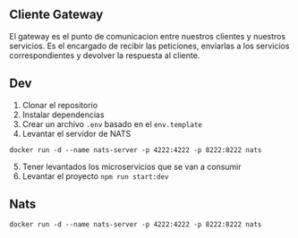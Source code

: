 ## Cliente Gateway
El gateway es el punto de comunicacion entre nuestros clientes y nuestros servicios.
Es el encargado de recibir las peticiones, enviarlas a los servicios correspondientes y devolver la respuesta al cliente.


## Dev

1. Clonar el repositorio
2. Instalar dependencias
3. Crear un archivo `.env` basado en el `env.template`
4. Levantar el servidor de NATS
```
docker run -d --name nats-server -p 4222:4222 -p 8222:8222 nats
```
5. Tener levantados los microservicios que se van a consumir
6. Levantar el proyecto `npm run start:dev`

## Nats
```
docker run -d --name nats-server -p 4222:4222 -p 8222:8222 nats
```